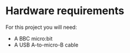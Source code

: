 # Hardware requirements

For this project you will need:

- A BBC micro:bit
- A USB A-to-micro-B cable
